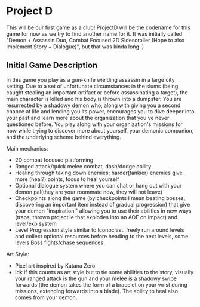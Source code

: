 # Project D
This will be our first game as a club! ProjectD will be the codename for this game for now as we try to find another name for it. It was initially called "Demon + Assassin Duo, Combat Focused 2D Sidescroller (Hope to also Implement Story + Dialogue)", but that was kinda long :)

## Initial Game Description
In this game you play as a gun-knife wielding assassin in a large city setting. Due to a set of unfortunate circumstances in the slums (being caught stealing an important artifact or before assassinating a target), the main character is killed and his body is thrown into a dumpster. You are resurrected by a shadowy demon who, along with giving you a second chance at life and lending you its power, encourages you to dive deeper into your past and learn more about the organization that you've never questioned before. You play along with your organization's missions for now while trying to discover more about yourself, your demonic companion, and the underlying scheme behind everything. 

Main mechanics:
 - 2D combat focused platforming
 - Ranged attack/quick melee combat, dash/dodge ability
 - Healing through taking down enemies; harder(tankier) enemies give more (heal?) points, focus to heal yourself 
 - Optional dialogue system where you can chat or hang out with your demon pal(they are your roommate now, they will not leave)
 - Checkpoints along the game (by checkpoints I mean beating bosses, discovering an important item instead of gradual progression) that give your demon "inspiration," allowing you to use their abilities in new ways (traps, thrown projectile that explodes into an AOE on impact) and level/exp system 
 - Level Progression style similar to Iconoclast: freely run around levels and collect optional resources before heading to the next levels, some levels Boss fights/chase sequences

Art Style:
 - Pixel art inspired by Katana Zero 
 - idk if this counts as art style but to tie some abilities to the story, visually your ranged attack is the gun and your melee is a shadowy swipe forwards (the demon takes the form of a bracelet on your wrist during missions, extending forwards into a blade). The ability to heal also comes from your demon. 
